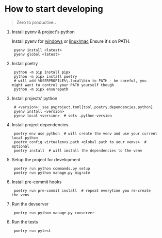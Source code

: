 # How to start developing

> Zero to productive..


1. Install pyenv & project's python

    Install pyenv for [windows](https://github.com/pyenv-win/pyenv-win/blob/master/docs/installation.md) or [linux/mac](https://github.com/pyenv/pyenv#installation)
    Ensure it's on PATH.

        pyenv install <latest>
        pyenv global <latest>


2. Install poetry

        python -m pip install pipx
        python -m pipx install poetry
        # will add %USERPROFILE%\.local\bin to PATH - be careful, you might want to control your PATH yourself though
        python -m pipx ensurepath  


3. Install projects' python

        # <version>: see pyproject.toml[tool.poetry.dependencies.python]
        pyenv install <version>
        pyenv local <version>  # sets .python-version


4. Install project dependencies

        poetry env use python  # will create the venv and use your current local python
        poetry config virtualenvs.path <global path to your venvs>  # optional
        poetry install  # will install the dependencies to the venv


5. Setup the project for development

        poetry run python commands.py setup
        poetry run python manage.py migrate


6. Install pre-commit hooks

        poetry run pre-commit install  # repeat everytime you re-create the venv


7. Run the devserver

        poetry run python manage.py runserver


8. Run the tests
        
        poetry run pytest
